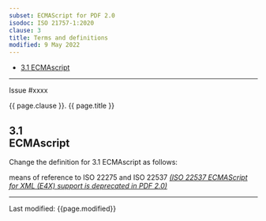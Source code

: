 ```yaml
---
subset: ECMAScript for PDF 2.0
isodoc: ISO 21757-1:2020
clause: 3
title: Terms and definitions
modified: 9 May 2022
---
```


<ul>
   <li><a href="#H3.1">3.1 ECMAscript</a>
   </li>
</ul>
<hr>

<link rel="stylesheet" href="../assets/iso-style.css">
<div class="isostyle">
<div class="fixedpopup" id="issuelink">
	Issue #xxxx
</div>


<p class="fake-h1">{{ page.clause }}. {{ page.title }}</p>

<h2 id="H3.1">3.1<br/>ECMAscript</h2>

<p class="location">Change the definition for 3.1 ECMAscript as follows:</p>

<p>
means of reference to ISO 22275 and ISO 22537 <ins onMouseEnter="mouseEnter(this)" data-issue="70" data-iso="approved"><i>(ISO 22537 ECMAScript for XML (E4X) support is deprecated in PDF 2.0)</i></ins>
</p>

</div>


<hr>
<p class="footnote">Last modified: {{page.modified}}</p>
